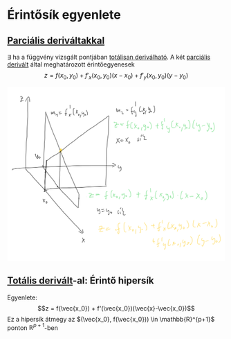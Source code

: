# Érintősík egyenlete

## [Parciális deriváltakkal](parcialis-derivalt.md)
$\exists$ ha a függvény vizsgált pontjában [totálisan deriválható](totalis-derivalt.md). A két [parciális derivált](parcialis-derivalt.md) által meghatározott érintőegyenesek 
$$z = f(x_0, y_0) + f'_x{(x_0, y_0)}(x-x_0) + f'_y{(x_0, y_0)}(y-y_0)$$

![alt-text](img/erintosik.jpeg)

## [Totális derivált](totalis-derivalt.md)-al: Érintő hipersík

Egyenlete: 
$$z = f(\vec{x_0}) + f'(\vec{x_0})(\vec{x}-\vec{x_0})$$
Ez a hipersík átmegy az $(\vec{x_0}, f(\vec{x_0})) \in \mathbb{R}^{p+1}$ ponton $\mathbb{R}^{p+1}$-ben